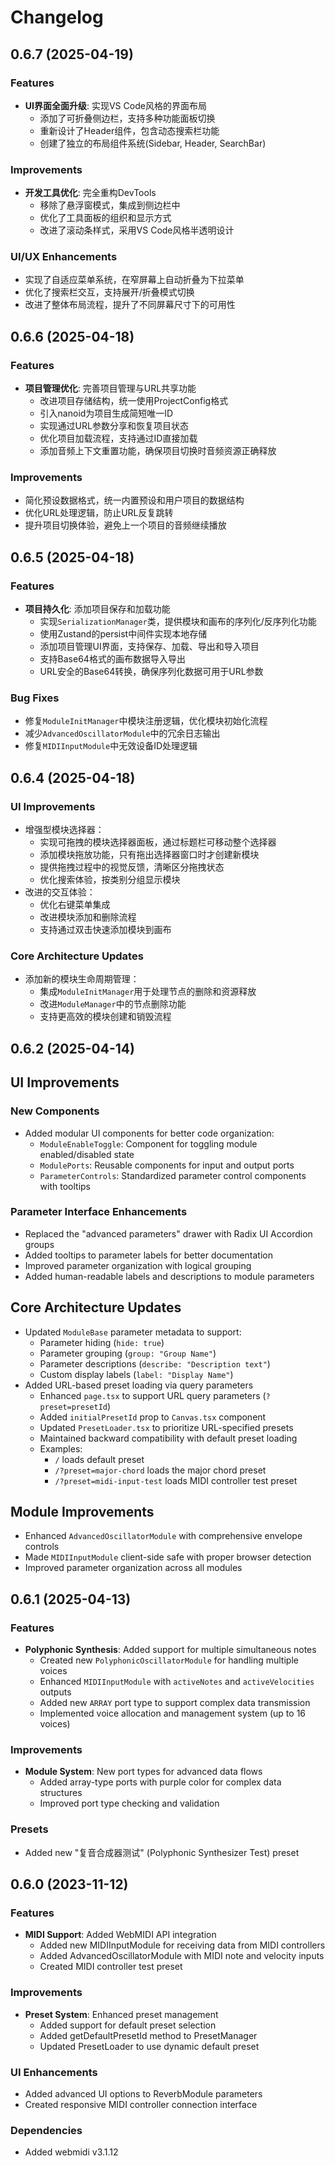 # Changelog

## 0.6.7 (2025-04-19)

### Features

- **UI界面全面升级**: 实现VS Code风格的界面布局
  - 添加了可折叠侧边栏，支持多种功能面板切换
  - 重新设计了Header组件，包含动态搜索栏功能
  - 创建了独立的布局组件系统(Sidebar, Header, SearchBar)

### Improvements

- **开发工具优化**: 完全重构DevTools
  - 移除了悬浮窗模式，集成到侧边栏中
  - 优化了工具面板的组织和显示方式
  - 改进了滚动条样式，采用VS Code风格半透明设计

### UI/UX Enhancements

- 实现了自适应菜单系统，在窄屏幕上自动折叠为下拉菜单
- 优化了搜索栏交互，支持展开/折叠模式切换
- 改进了整体布局流程，提升了不同屏幕尺寸下的可用性

## 0.6.6 (2025-04-18)

### Features

- **项目管理优化**: 完善项目管理与URL共享功能
  - 改进项目存储结构，统一使用ProjectConfig格式
  - 引入nanoid为项目生成简短唯一ID
  - 实现通过URL参数分享和恢复项目状态
  - 优化项目加载流程，支持通过ID直接加载
  - 添加音频上下文重置功能，确保项目切换时音频资源正确释放

### Improvements

- 简化预设数据格式，统一内置预设和用户项目的数据结构
- 优化URL处理逻辑，防止URL反复跳转
- 提升项目切换体验，避免上一个项目的音频继续播放

## 0.6.5 (2025-04-18)

### Features

- **项目持久化**: 添加项目保存和加载功能
  - 实现`SerializationManager`类，提供模块和画布的序列化/反序列化功能
  - 使用Zustand的persist中间件实现本地存储
  - 添加项目管理UI界面，支持保存、加载、导出和导入项目
  - 支持Base64格式的画布数据导入导出
  - URL安全的Base64转换，确保序列化数据可用于URL参数

### Bug Fixes

- 修复`ModuleInitManager`中模块注册逻辑，优化模块初始化流程
- 减少`AdvancedOscillatorModule`中的冗余日志输出
- 修复`MIDIInputModule`中无效设备ID处理逻辑

## 0.6.4 (2025-04-18)

### UI Improvements

- 增强型模块选择器：
  - 实现可拖拽的模块选择器面板，通过标题栏可移动整个选择器
  - 添加模块拖放功能，只有拖出选择器窗口时才创建新模块
  - 提供拖拽过程中的视觉反馈，清晰区分拖拽状态
  - 优化搜索体验，按类别分组显示模块
- 改进的交互体验：
  - 优化右键菜单集成
  - 改进模块添加和删除流程
  - 支持通过双击快速添加模块到画布
  
### Core Architecture Updates

- 添加新的模块生命周期管理：
  - 集成`ModuleInitManager`用于处理节点的删除和资源释放
  - 改进`ModuleManager`中的节点删除功能
  - 支持更高效的模块创建和销毁流程

## 0.6.2 (2025-04-14)

## UI Improvements

### New Components

- Added modular UI components for better code organization:
  - `ModuleEnableToggle`: Component for toggling module enabled/disabled state
  - `ModulePorts`: Reusable components for input and output ports
  - `ParameterControls`: Standardized parameter control components with tooltips

### Parameter Interface Enhancements

- Replaced the "advanced parameters" drawer with Radix UI Accordion groups
- Added tooltips to parameter labels for better documentation
- Improved parameter organization with logical grouping
- Added human-readable labels and descriptions to module parameters

## Core Architecture Updates

- Updated `ModuleBase` parameter metadata to support:
  - Parameter hiding (`hide: true`)
  - Parameter grouping (`group: "Group Name"`)
  - Parameter descriptions (`describe: "Description text"`)
  - Custom display labels (`label: "Display Name"`)
- Added URL-based preset loading via query parameters
  - Enhanced `page.tsx` to support URL query parameters (`?preset=presetId`)
  - Added `initialPresetId` prop to `Canvas.tsx` component
  - Updated `PresetLoader.tsx` to prioritize URL-specified presets
  - Maintained backward compatibility with default preset loading
  - Examples:
    - `/` loads default preset
    - `/?preset=major-chord` loads the major chord preset
    - `/?preset=midi-input-test` loads MIDI controller test preset

## Module Improvements

- Enhanced `AdvancedOscillatorModule` with comprehensive envelope controls
- Made `MIDIInputModule` client-side safe with proper browser detection
- Improved parameter organization across all modules

## 0.6.1 (2025-04-13)

### Features

- **Polyphonic Synthesis**: Added support for multiple simultaneous notes
  - Created new `PolyphonicOscillatorModule` for handling multiple voices
  - Enhanced `MIDIInputModule` with `activeNotes` and `activeVelocities` outputs
  - Added new `ARRAY` port type to support complex data transmission
  - Implemented voice allocation and management system (up to 16 voices)

### Improvements

- **Module System**: New port types for advanced data flows
  - Added array-type ports with purple color for complex data structures
  - Improved port type checking and validation

### Presets

- Added new "复音合成器测试" (Polyphonic Synthesizer Test) preset

## 0.6.0 (2023-11-12)

### Features

- **MIDI Support**: Added WebMIDI API integration
  - Added new MIDIInputModule for receiving data from MIDI controllers
  - Added AdvancedOscillatorModule with MIDI note and velocity inputs
  - Created MIDI controller test preset

### Improvements

- **Preset System**: Enhanced preset management
  - Added support for default preset selection
  - Added getDefaultPresetId method to PresetManager
  - Updated PresetLoader to use dynamic default preset

### UI Enhancements

- Added advanced UI options to ReverbModule parameters
- Created responsive MIDI controller connection interface

### Dependencies

- Added webmidi v3.1.12
